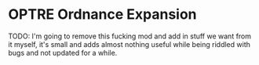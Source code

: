 # OPTRE Ordnance Expansion

TODO: I'm going to remove this fucking mod and add in stuff we want from it myself, it's small and adds almost nothing useful while being riddled with bugs and not updated for a while.
